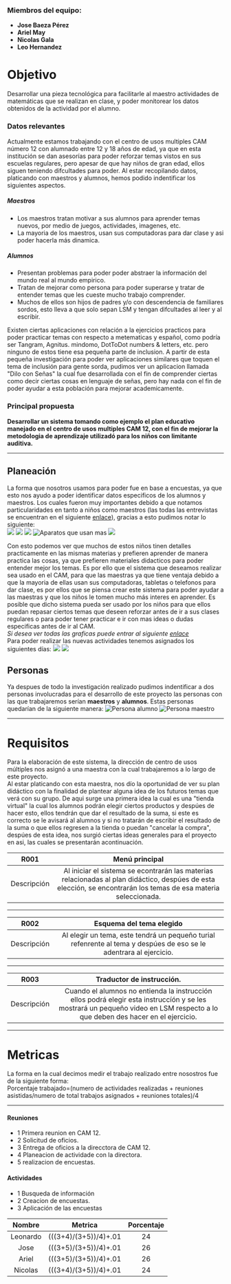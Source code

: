 ### Miembros del equipo:

+ **Jose Baeza Pérez**  <br>
+ **Ariel May** <br>
+ **Nicolas Gala** <br>
+ **Leo Hernandez** <br>


# Objetivo   
Desarrollar una pieza tecnológica para facilitarle al maestro actividades de matemáticas que se realizan
en clase, y poder monitorear los datos obtenidos de la actividad por el alumno.
### Datos relevantes
Actualmente estamos trabajando con el centro de usos multiples CAM número 12 con alumnado entre 12 y 18 años de edad, ya que en esta institución se dan asesorías para poder reforzar temas vistos en sus escuelas regulares, pero apesar
de que hay niños de gran edad, ellos siguen teniendo difcultades para poder.
Al estar recopilando datos, platicando con maestros y alumnos, hemos podido indentificar los siguientes aspectos.   
##### Maestros
+ Los maestros tratan motivar a sus alumnos para aprender temas nuevos, por medio de juegos, actividades, imagenes, etc.
+ La mayoria de los maestros, usan sus computadoras para dar clase y asi poder hacerla más dinamica.
##### Alumnos
+ Presentan problemas para poder poder abstraer la información del mundo real al mundo empirico.
+ Tratan de mejorar como persona para poder superarse y tratar de entender temas que les cueste mucho trabajo comprender.
+ Muchos de ellos son hijos de padres y/o con descendencia de familiares sordos, esto lleva a que solo sepan LSM y tengan difcultades al leer y al escribir.   
   
Existen ciertas aplicaciones con relación a la ejercicios practicos para poder practicar temas con respecto a metematicas 
y español, como podría ser Tangram, Agnitus. mindomo, DotToDot numbers & letters, etc. pero ninguno de estos tiene esa pequeña parte de inclusion. A partir de esta pequeña investigación para poder ver aplicaciones 
similares que toquen el tema de inclusión para gente sorda, pudimos ver un aplicacion llamada "Dilo con Señas" la cual fue desarrollada con el fin de comprender ciertas como decir ciertas cosas en lenguaje de señas, 
pero hay nada con el fin de poder ayudar a esta población para mejorar academicamente. 
### Principal propuesta 
**Desarrollar un sistema tomando como ejemplo el plan educativo manejado en el centro de usos multiples CAM 12, con el fin de mejorar la metodologia de aprendizaje utilizadó para los niños con limitante auditiva.**
___
## Planeación

La forma que nosotros usamos para poder fue en base a encuestas, ya que esto nos ayudo a poder identificar datos especificos de los alumnos y maestros. Los cuales fueron muy importantes debido
a que notamos particularidades en tanto a niños como maestros (las todas las entrevistas se encuentran en el siguiente [enlace](https://github.com/JoseBaezaP/IHC/tree/master/Surveys)), gracias a esto pudimos notar lo siguiente:   
![](https://github.com/JoseBaezaP/IHC/blob/master/Surveys/graphics/imagenes/Alumnos%201.PNG)
![](https://github.com/JoseBaezaP/IHC/blob/master/Surveys/graphics/imagenes/Alumnos%202.PNG)
![](https://github.com/JoseBaezaP/IHC/blob/master/Surveys/graphics/imagenes/Alumnos%203.PNG)
![Aparatos que usan mas](https://github.com/JoseBaezaP/IHC/blob/master/Surveys/graphics/imagenes/Alumnos%204.PNG)
![](https://github.com/JoseBaezaP/IHC/blob/master/Surveys/graphics/imagenes/Alumnos%205.PNG)

Con esto podemos ver que muchos de estos niños tinen detalles practicamente en las mismas materias y prefieren aprender de manera practica las cosas,
ya que prefieren materiales didacticos para poder entender mejor los temas. Es por ello que el sistema que deseamos realizar sea usado en el CAM, para
que las maestras ya que tiene ventaja debido a que la mayoria de ellas usan sus computadoras, tabletas o telefonos para dar clase, es por ellos que se piensa
crear este sistema para poder ayudar a las maestras y que los niños le tomen mucho más interes en aprender.
Es posible que dicho sistema pueda ser usado por los niños para que ellos puedan repasar ciertos temas que deseen reforzar antes de ir a sus clases regulares o para poder tener practicar e ir con mas ideas o dudas especificas antes de ir al CAM.   
*Si desea ver todas las graficas puede entrar al siguiente [enlace](https://github.com/JoseBaezaP/IHC/tree/master/Surveys/graphics)*   
Para poder realizar las nuevas actividades tenemos asignados los siguientes días:
![](https://github.com/JoseBaezaP/IHC/blob/master/Image/calendar/Calendario%201.jpeg)
![](https://github.com/JoseBaezaP/IHC/blob/master/Image/Calendar/Calendario%202.jpeg)


## Personas

Ya despues de todo la investigación realizado pudimos indentificar a dos personas involucradas para el desarrollo de este proyecto
las personas con las que trabajaremos serían **maestros** y **alumnos**. Estas personas quedarían de la siguiente manera:
![Persona alumno](https://github.com/JoseBaezaP/IHC/blob/master/Image/personas/Student%20Persona.png "Especificacion de la persona alumno")
![Persona maestro](https://github.com/JoseBaezaP/IHC/blob/master/Image/personas/Teacher%20Persona.png "Especificacion de la persona maestro")
___

# Requisitos
Para la elaboración de este sistema, la dirección de centro de usos múltiples nos asignó a una maestra con la cual trabajaremos 
a lo largo de este proyecto.   
Al estar platicando con esta maestra, nos dío la oportunidad de ver su plan didáctico con la finalidad de plantear alguna idea
de los futuros temas que verá con su grupo. De aqui surge una primera idea la cual es una "tienda virtual" la cual los alumnos
podrán elegir ciertos productos y despúes de hacer esto, ellos tendrán que dar el resultado de la suma, si este es correcto 
se le avisará al alumnos y si no tratarán de escribir el resultado de la suma o que ellos regresen a la tienda o puedan "cancelar 
la compra", despúes de esta idea, nos surgió ciertas ideas generales para el proyecto en asi, las cuales se presentarán acontinuación.


| R001   |      Menú principal     |  
|----------|:-------------:|
| Descripción | Al iniciar el sistema se econtrarán las materias relacionadas al plan didáctico, despúes de esta elección, se encontrarán los temas de esa materia seleccionada.|

***

| R002   |     Esquema del tema elegido      |  
|----------|:-------------:|
| Descripción | Al elegir un tema, este tendrá un pequeño turial refenrente al tema y despúes de eso se le adentrara al ejercicio. |

***
| R003   |      Traductor de instrucción.      |  
|----------|:-------------:|
| Descripción | Cuando el alumnos no entienda la instrucción ellos podrá elegir esta instruccíón y se les mostrará un pequeño video en LSM respecto a lo que deben des hacer en el ejercicio. |

___

# Metricas

La forma en la cual decimos medir el trabajo realizado entre nosostros fue de la siguiente forma:   
Porcentaje trabajado=(numero de actividades realizadas + reuniones asistidas/numero de total trabajos asignados + reuniones totales)/4   
***
#### Reuniones
- 1 Primera reunion en CAM 12.
- 2 Solicitud de oficios.
- 3 Entrega de oficios a la direcctora de CAM 12.
- 4 Planeacion de actividade con la directora.
- 5 realizacion de encuestas.

#### Actividades
- 1 Busqueda de información
- 2 Creacion de encuestas.
- 3 Aplicación de las encuestas   

| Nombre   |      Metrica     |   Porcentaje   |  
|:--------:|:----------------:|:-----:|
| Leonardo | (((3+4)/(3+5))/4)+.01  | 24  |
| Jose     | (((3+5)/(3+5))/4)+.01  | 26  |
| Ariel    | (((3+5)/(3+5))/4)+.01  | 26  |
| Nicolas  | (((3+4)/(3+5))/4)+.01  | 24  |




